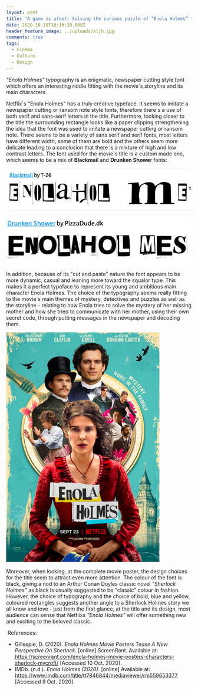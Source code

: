 ```yaml
---
layout: post
title: "A game is afoot: Solving the curious puzzle of “Enola Holmes” typeface "
date: 2020-10-18T18:16:20.068Z
header_feature_image: ../uploads/kljh.jpg
comments: true
tags:
  - Cinema
  - Culture
  - Design
---
```

*"Enola Holmes"* typography is an enigmatic, newspaper cutting style font which offers an interesting riddle fitting with the movie`s storyline and its main characters.

Netflix\`s "Enola Holmes" has a truly creative typeface. It seems to imitate a newspaper cutting or ransom note style fonts, therefore there\`s a use of both serif and sans-serif letters in the title. Furthermore, looking closer to the title the surrounding rectangle looks like a paper clipping strengthening the idea that the font was used to imitate a newspaper cutting or ransom note. There seems to be a variety of sans serif and serif fonts, most letters have different width, some of them are bold and the others seem more delicate leading to a conclusion that there is a mixture of high and low contrast letters. The font used for the movie`s title is a custom made one, which seems to be a mix of **Blackmai**l and **Drunken Showe**r fonts:

![](../uploads/skjermbilde-2020-10-10-kl.-14.47.19.png)

![Fonts similar to the typeface used for “Enola Holmes” ](../uploads/skjermbilde-2020-10-10-kl.-14.47.30.png)

In addition, because of its "cut and paste" nature the font appears to be more dynamic, casual and leaning more toward the squalor type. This makes it a perfect typeface to represent its young and ambitious main character Enola Holmes. The choice of the typography seems really fitting to the movie`s main themes of mystery, detectives and puzzles as well as the storyline - relating to how Enola tries to solve the mystery of her missing mother and how she tried to communicate with her mother, using their own secret code, through putting messages in the newspaper and decoding them.

![“Enola Holmes” poster (IMDB) ](../uploads/skjermbilde-2020-10-09-kl.-16.56.51.png)

Moreover, when looking, at the complete movie poster, the design choices for the title seem to attract even more attention. The colour of the font is black, giving a nod to an Arthur Conan Doyles classic novel *"Sherlock Holmes"* as black is usually suggested to be "classic" colour in fashion. However, the choice of typography and the choice of bold, blue and yellow, coloured rectangles suggests another angle to a Sherlock Holmes story we all know and love - just from the first glance, at the title and its design, most audience can sense that Netflixs *"Enola Holmes"* will offer something new and exciting to the beloved classic. 

 References:

* Gillespie, D. (2020). *Enola Holmes Movie Posters Tease A New Perspective On Sherlock*. \[online] ScreenRant. Available at: https://screenrant.com/enola-holmes-movie-posters-characters-sherlock-mycroft/ \[Accessed 10 Oct. 2020].
* IMDb. (n.d.). *Enola Holmes (2020)*. \[online] Available at: https://www.imdb.com/title/tt7846844/mediaviewer/rm559653377 \[Accessed 9 Oct. 2020].

‌